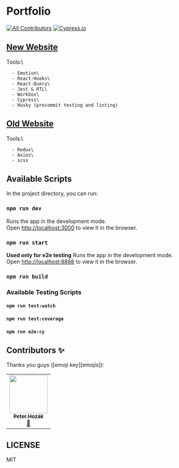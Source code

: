 # Portfolio

<!-- ALL-CONTRIBUTORS-BADGE:START - Do not remove or modify this section -->
[![All Contributors](https://img.shields.io/badge/all_contributors-1-orange.svg?style=flat)](#contributors-)
[![Cypress.io](https://img.shields.io/badge/tested%20with-Cypress-04C38E.svg)](https://www.cypress.io/)
<!-- ALL-CONTRIBUTORS-BADGE:END -->


## [New Website](https://ahmedeldessouki.netlify.com)

Tools:\

      - Emotion\
      - React-Hooks\
      - React-Query\
      - Jest & RTL\
      - Workbox\
      - Cypress\
      - Husky (precommit testing and linting)


## [Old Website](https://ahmedeldessouki-a7488.firebaseapp.com)

Tools:\

      - Redux\
      - Axios\
      - scss


## Available Scripts

In the project directory, you can run:

### `npm run dev`

Runs the app in the development mode.\
Open [http://localhost:3000](http://localhost:3000) to view it in the browser.

### `npm run start`

**Used only for e2e testing**
Runs the app in the development mode.\
Open [http://localhost:8888](http://localhost:8888) to view it in the browser.

### `npm run build`

### Available Testing Scripts

#### `npm run test:watch`

#### `npm run test:coverage`

#### `npm run e2e:cy`

## Contributors ✨

Thanks you guys ([emoji key][emojis]):

<!-- ALL-CONTRIBUTORS-LIST:START - Do not remove or modify this section -->
<!-- prettier-ignore-start -->
<!-- markdownlint-disable -->
<table>
  <tr>
        <td align="center"><a href="http://peter.hozak.info/"><img src="https://avatars0.githubusercontent.com/u/1087670?v=4?s=100" width="100px;" alt=""/><br /><sub><b>Peter Hozák</b></sub></a><br /><a href="https://github.com/kentcdodds/kcd-scripts/pulls?q=is%3Apr+reviewed-by%3Aaprillion" title="Reviewed Pull Requests">👀</a></td>
 </tr>
</table>

<!-- markdownlint-restore -->
<!-- prettier-ignore-end -->

<!-- ALL-CONTRIBUTORS-LIST:END -->

## LICENSE

MIT

